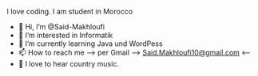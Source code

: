 I love coding. I am student in Morocco

- 👋 Hi, I’m @Said-Makhloufi
- 👀 I’m interested in Informatik
- 🌱 I’m currently learning Java und WordPess 
- 📫 How to reach me --> per Gmail --> Said.Makhloufi10@gmail.com <--
- 🎵 I love to hear country music.

<!---
Said-Makhloufi/Said-Makhloufi is a ✨ special ✨ repository because its `README.md` (this file) appears on your GitHub profile.
You can click the Preview link to take a look at your changes.
--->
